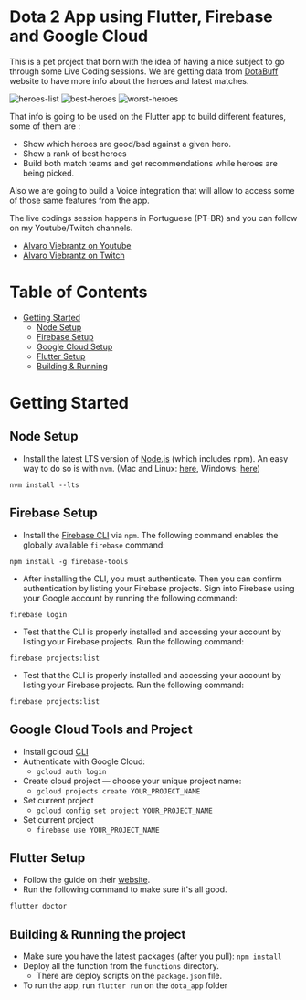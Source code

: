 # Dota 2 App using Flutter, Firebase and Google Cloud

This is a pet project that born with the idea of having a nice subject to go through some Live Coding sessions. We are getting data from [DotaBuff](https://dotabuff.com) website to have more info about the heroes and latest matches.

![heroes-list](./.images/screenshot01.jpeg) ![best-heroes](./.images/screenshot02.jpeg) ![worst-heroes](./.images/screenshot03.jpeg)

That info is going to be used on the Flutter app to build different features, some of them are :

* Show which heroes are good/bad against a given hero.
* Show a rank of best heroes
* Build both match teams and get recommendations while heroes are being picked.

Also we are going to build a Voice integration that will allow to access some of those same features from the app.

The live codings session happens in Portuguese (PT-BR) and you can follow on my Youtube/Twitch channels.

* [Alvaro Viebrantz on Youtube](https://youtube.com/alvaroviebrantz)
* [Alvaro Viebrantz on Twitch](https://twitch.tv/alvaroviebrantz)

# Table of Contents

- [Getting Started](#getting-started)
  - [Node Setup](#node-setup)
  - [Firebase Setup](#firebase-setup)
  - [Google Cloud Setup](#google-cloud-tools-and-project)
  - [Flutter Setup](#google-cloud-tools-and-project)
  - [Building & Running](#building-&-running-the-project)

# Getting Started

## Node Setup

* Install the latest LTS version of [Node.js](https://nodejs.org/) (which includes npm). An easy way to do so is with `nvm`. (Mac and Linux: [here](https://github.com/creationix/nvm), Windows: [here](https://github.com/coreybutler/nvm-windows))

```shell
nvm install --lts
```

## Firebase Setup

* Install the [Firebase CLI](https://firebase.google.com/docs/cli) via `npm`. The following command enables the globally available `firebase` command:

```shell
npm install -g firebase-tools
```

* After installing the CLI, you must authenticate. Then you can confirm authentication by listing your Firebase projects. Sign into Firebase using your Google account by running the following command:

```shell
firebase login
```

* Test that the CLI is properly installed and accessing your account by listing your Firebase projects. Run the following command:

```shell
firebase projects:list
```

* Test that the CLI is properly installed and accessing your account by listing your Firebase projects. Run the following command:

```shell
firebase projects:list
```

## Google Cloud Tools and Project

* Install gcloud [CLI](https://cloud.google.com/sdk/install)
* Authenticate with Google Cloud:
    * `gcloud auth login`
* Create cloud project — choose your unique project name:
    * `gcloud projects create YOUR_PROJECT_NAME`
* Set current project
    * `gcloud config set project YOUR_PROJECT_NAME`
* Set current project
    * `firebase use YOUR_PROJECT_NAME`

## Flutter Setup

* Follow the guide on their [website](https://flutter.dev/docs/get-started/install).
* Run the following command to make sure it's all good.
```shell
flutter doctor
```

## Building & Running the project

* Make sure you have the latest packages (after you pull): `npm install`
* Deploy all the function from the `functions` directory.
  * There are deploy scripts on the `package.json` file.
* To run the app, run `flutter run` on the `dota_app` folder
